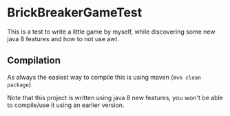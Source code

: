 # BrickBreakerGameTest

This is a test to write a little game by myself, while discovering some new java 8 features and how to not use awt.

## Compilation

As always the easiest way to compile this is using maven (``mvn clean package``).

Note that this project is written using java 8 new features, you won't be able to compile/use it using an earlier version.

